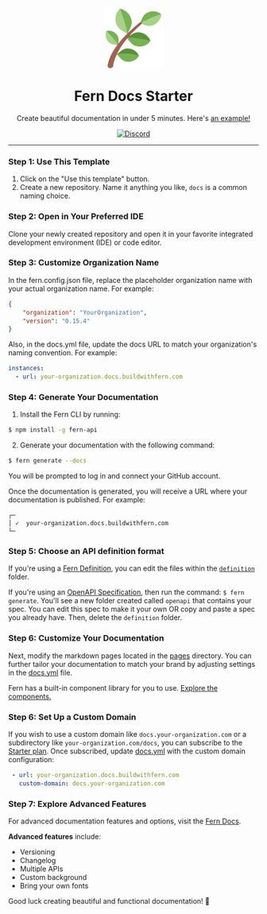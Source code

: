 <br/>
<div align="center">
  <a href="https://www.buildwithfern.com/?utm_source=github&utm_medium=readme&utm_campaign=docs-starter&utm_content=logo">
    <img src="/fern/docs/assets/icon.png" height="120" align="center" alt="header" />
  </a>
  
  <br/>

# Fern Docs Starter

Create beautiful documentation in under 5 minutes. Here's [an example!](https://your-organization.docs.buildwithfern.com)

[![Discord](https://img.shields.io/badge/Join%20Our%20Community-black?logo=discord)](https://discord.com/invite/JkkXumPzcG)

</div>

---

### Step 1: Use This Template

1. Click on the "Use this template" button.
2. Create a new repository. Name it anything you like, `docs` is a common naming choice.

### Step 2: Open in Your Preferred IDE

Clone your newly created repository and open it in your favorite integrated development environment (IDE) or code editor.

### Step 3: Customize Organization Name

In the fern.config.json file, replace the placeholder organization name with your actual organization name. For example:

```json
{
    "organization": "YourOrganization",
    "version": "0.15.4"
}
```

Also, in the docs.yml file, update the docs URL to match your organization's naming convention. For example:

```yml
instances:
  - url: your-organization.docs.buildwithfern.com
```

### Step 4: Generate Your Documentation

1. Install the Fern CLI by running:

```bash
$ npm install -g fern-api
```

2. Generate your documentation with the following command:

```bash
$ fern generate --docs
```

You will be prompted to log in and connect your GitHub account.

Once the documentation is generated, you will receive a URL where your documentation is published. For example:

```text
┌─
│ ✓  your-organization.docs.buildwithfern.com
└─
```

### Step 5: Choose an API definition format

If you're using a [Fern Definition](https://docs.buildwithfern.com/api-definition/fern-definition/overview), you can edit the files within the [`definition`](/fern/definition/) folder.

If you're using an [OpenAPI Specification](https://docs.buildwithfern.com/api-definition/openapi/extensions), then run the command: `$ fern generate`. You'll see a new folder created called `openapi` that contains your spec. You can edit this spec to make it your own OR copy and paste a spec you already have. Then, delete the `definition` folder.

### Step 6: Customize Your Documentation

Next, modify the markdown pages located in the [pages](fern/docs/pages/) directory. You can further tailor your documentation to match your brand by adjusting settings in the [docs.yml](fern/docs.yml) file.

Fern has a built-in component library for you to use. [Explore the components.](https://docs.buildwithfern.com/generate-docs/component-library/)

### Step 6: Set Up a Custom Domain

If you wish to use a custom domain like `docs.your-organization.com` or a subdirectory like `your-organization.com/docs`, you can subscribe to the [Starter plan](https://buildwithfern.com/pricing). Once subscribed, update [docs.yml](fern/docs.yml) with the custom domain configuration:

``` yaml
 - url: your-organization.docs.buildwithfern.com
   custom-domain: docs.your-organization.com
```

### Step 7: Explore Advanced Features

For advanced documentation features and options, visit the [Fern Docs](https://docs.buildwithfern.com/generate-docs).

**Advanced features** include:

- Versioning 
- Changelog
- Multiple APIs
- Custom background
- Bring your own fonts

Good luck creating beautiful and functional documentation! 🌿